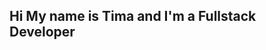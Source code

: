 <h2 align="left">Hi 
My name is <strong>Tima</strong> and I'm a <strong>Fullstack Developer</strong></h2>
